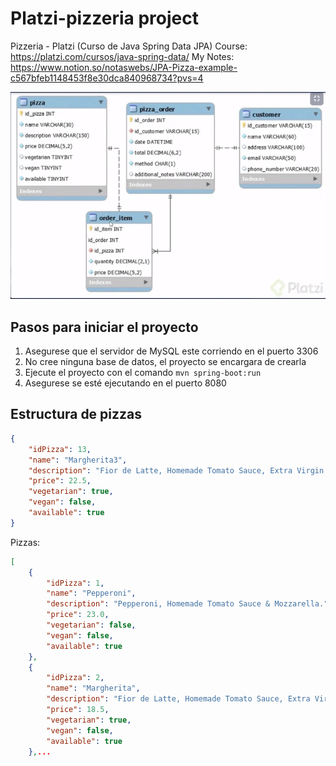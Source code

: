 # Platzi-pizzeria project
Pizzeria - Platzi (Curso de Java Spring Data JPA)
Course: https://platzi.com/cursos/java-spring-data/
My Notes: https://www.notion.so/notaswebs/JPA-Pizza-example-c567bfeb1148453f8e30dca840968734?pvs=4

![Entity diagram](e-r.webp "diagram e-r")

## Pasos para iniciar el proyecto

1. Asegurese que el servidor de MySQL este corriendo en el puerto 3306
2. No cree ninguna base de datos, el proyecto se encargara de crearla
3. Ejecute el proyecto con el comando `mvn spring-boot:run`
4. Asegurese se esté ejecutando en el puerto 8080


## Estructura de pizzas


```json
{
    "idPizza": 13,
    "name": "Margherita3",
    "description": "Fior de Latte, Homemade Tomato Sauce, Extra Virgin Olive Oil & Basil.",
    "price": 22.5,
    "vegetarian": true,
    "vegan": false,
    "available": true
}
```

Pizzas:

```json
[
    {
        "idPizza": 1,
        "name": "Pepperoni",
        "description": "Pepperoni, Homemade Tomato Sauce & Mozzarella.",
        "price": 23.0,
        "vegetarian": false,
        "vegan": false,
        "available": true
    },
    {
        "idPizza": 2,
        "name": "Margherita",
        "description": "Fior de Latte, Homemade Tomato Sauce, Extra Virgin Olive Oil & Basil.",
        "price": 18.5,
        "vegetarian": true,
        "vegan": false,
        "available": true
    },...
```